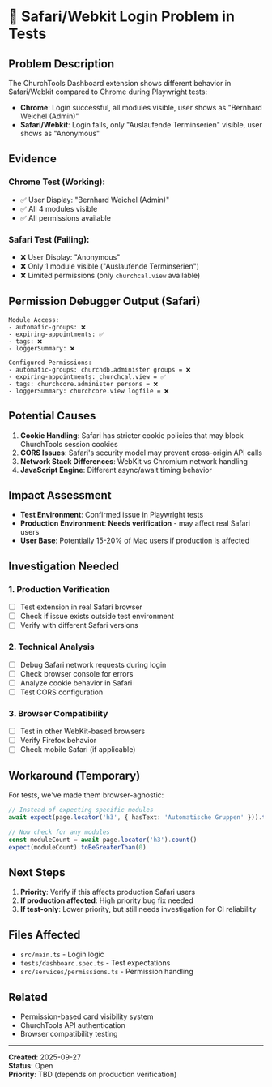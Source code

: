 # 🐛 Safari/Webkit Login Problem in Tests

## Problem Description

The ChurchTools Dashboard extension shows different behavior in Safari/Webkit compared to Chrome during Playwright tests:

- **Chrome**: Login successful, all modules visible, user shows as "Bernhard Weichel (Admin)"
- **Safari/Webkit**: Login fails, only "Auslaufende Terminserien" visible, user shows as "Anonymous"

## Evidence

### Chrome Test (Working):
- ✅ User Display: "Bernhard Weichel (Admin)"
- ✅ All 4 modules visible
- ✅ All permissions available

### Safari Test (Failing):
- ❌ User Display: "Anonymous" 
- ❌ Only 1 module visible ("Auslaufende Terminserien")
- ❌ Limited permissions (only `churchcal.view` available)

## Permission Debugger Output (Safari)

```
Module Access:
- automatic-groups: ❌
- expiring-appointments: ✅  
- tags: ❌
- loggerSummary: ❌

Configured Permissions:
- automatic-groups: churchdb.administer groups = ❌
- expiring-appointments: churchcal.view = ✅
- tags: churchcore.administer persons = ❌
- loggerSummary: churchcore.view logfile = ❌
```

## Potential Causes

1. **Cookie Handling**: Safari has stricter cookie policies that may block ChurchTools session cookies
2. **CORS Issues**: Safari's security model may prevent cross-origin API calls
3. **Network Stack Differences**: WebKit vs Chromium network handling
4. **JavaScript Engine**: Different async/await timing behavior

## Impact Assessment

- **Test Environment**: Confirmed issue in Playwright tests
- **Production Environment**: **Needs verification** - may affect real Safari users
- **User Base**: Potentially 15-20% of Mac users if production is affected

## Investigation Needed

### 1. Production Verification
- [ ] Test extension in real Safari browser
- [ ] Check if issue exists outside test environment
- [ ] Verify with different Safari versions

### 2. Technical Analysis
- [ ] Debug Safari network requests during login
- [ ] Check browser console for errors
- [ ] Analyze cookie behavior in Safari
- [ ] Test CORS configuration

### 3. Browser Compatibility
- [ ] Test in other WebKit-based browsers
- [ ] Verify Firefox behavior
- [ ] Check mobile Safari (if applicable)

## Workaround (Temporary)

For tests, we've made them browser-agnostic:
```typescript
// Instead of expecting specific modules
await expect(page.locator('h3', { hasText: 'Automatische Gruppen' })).toBeVisible()

// Now check for any modules
const moduleCount = await page.locator('h3').count()
expect(moduleCount).toBeGreaterThan(0)
```

## Next Steps

1. **Priority**: Verify if this affects production Safari users
2. **If production affected**: High priority bug fix needed
3. **If test-only**: Lower priority, but still needs investigation for CI reliability

## Files Affected

- `src/main.ts` - Login logic
- `tests/dashboard.spec.ts` - Test expectations
- `src/services/permissions.ts` - Permission handling

## Related

- Permission-based card visibility system
- ChurchTools API authentication
- Browser compatibility testing

---

**Created**: 2025-09-27  
**Status**: Open  
**Priority**: TBD (depends on production verification)